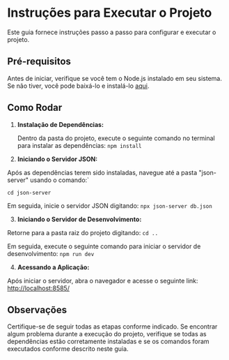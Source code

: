 
# Instruções para Executar o Projeto

Este guia fornece instruções passo a passo para configurar e executar o projeto.

## Pré-requisitos

Antes de iniciar, verifique se você tem o Node.js instalado em seu sistema. Se não tiver, você pode baixá-lo e instalá-lo [aqui](https://nodejs.org/).

## Como Rodar

1. **Instalação de Dependências:**

   Dentro da pasta do projeto, execute o seguinte comando no terminal para instalar as dependências: `npm install`





 2. **Iniciando o Servidor JSON:**

Após as dependências terem sido instaladas, navegue até a pasta "json-server" usando o comando:` 

`cd json-server`

 Em seguida, inicie o servidor JSON digitando: `npx json-server db.json`





 3. **Iniciando o Servidor de Desenvolvimento:**

Retorne para a pasta raiz do projeto digitando: `cd ..` 



Em seguida, execute o seguinte comando para iniciar o servidor de desenvolvimento:  `npm run dev` 







4. **Acessando a Aplicação:**

Após iniciar o servidor, abra o navegador e acesse o seguinte link:
[http://localhost:8585/](http://localhost:8585/)

## Observações

Certifique-se de seguir todas as etapas conforme indicado. Se encontrar algum problema durante a execução do projeto, verifique se todas as dependências estão corretamente instaladas e se os comandos foram executados conforme descrito neste guia.


